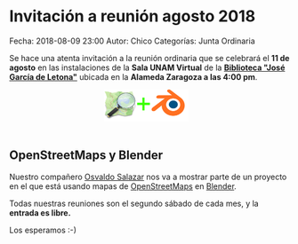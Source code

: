 Invitación a reunión agosto 2018
==================================

Fecha: 2018-08-09 23:00
Autor:  Chico
Categorías: Junta Ordinaria

Se hace una atenta invitación a la reunión ordinaria que se celebrará el __11 de agosto__ en las instalaciones de la __Sala UNAM Virtual__ de la __[Biblioteca "José García de Letona"](https://www.openstreetmap.org/#map=19/25.54029/-103.44524)__ ubicada en la __Alameda Zaragoza a las 4:00 pm__.

<center>
<a class="img-responsive" href="2018-07-07-invitacion-reunion-julio/travis-mascot-600px.png"><img class="img-responsive" style="width:30%;height:auto;margin-right:12px;" src="2018-08-09-invitacion-reunion-agosto/OSM-blender-blanco.png" alt="Travis" width="325" height="250"></a>
</center>

<!-- break -->

<br />

## OpenStreetMaps y Blender

Nuestro compañero [Osvaldo Salazar](http://www.salazarysanchez.com/) nos va a mostrar parte de un proyecto en el que está usando mapas de [OpenStreetMaps](https://www.openstreetmap.org/) en [Blender](https://www.blender.org/).

Todas nuestras reuniones son el segundo sábado de cada mes, y la __entrada es libre.__

Los esperamos :-)
